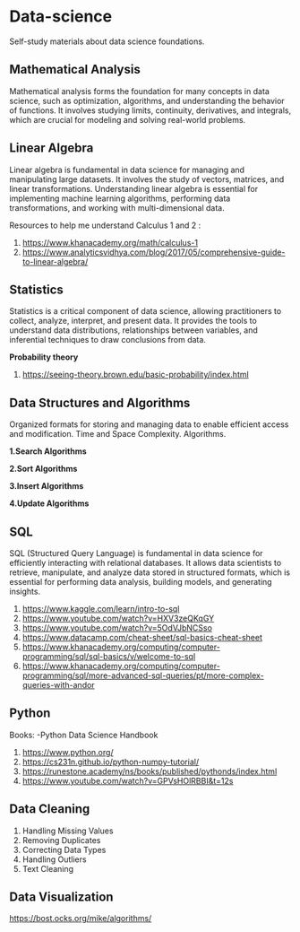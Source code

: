 # Data-science
Self-study materials about data science foundations.

## Mathematical Analysis ##

Mathematical analysis forms the foundation for many concepts in data science, such as optimization, algorithms, and understanding the behavior of functions. It involves studying limits, continuity, derivatives, and integrals, which are crucial for modeling and solving real-world problems.

## Linear Algebra ##

Linear algebra is fundamental in data science for managing and manipulating large datasets. It involves the study of vectors, matrices, and linear transformations. Understanding linear algebra is essential for implementing machine learning algorithms, performing data transformations, and working with multi-dimensional data.

Resources to help me understand Calculus 1 and 2 : 

1. https://www.khanacademy.org/math/calculus-1
2. https://www.analyticsvidhya.com/blog/2017/05/comprehensive-guide-to-linear-algebra/ 


## Statistics ##

Statistics is a critical component of data science, allowing practitioners to collect, analyze, interpret, and present data. It provides the tools to understand data distributions, relationships between variables, and inferential techniques to draw conclusions from data.

**Probability theory**

1. https://seeing-theory.brown.edu/basic-probability/index.html

## Data Structures and Algorithms ##

Organized formats for storing and managing data to enable efficient access and modification. Time and Space Complexity. Algorithms.

**1.Search Algorithms**

**2.Sort Algorithms**

**3.Insert Algorithms**

**4.Update Algorithms**

## SQL ##

SQL (Structured Query Language) is fundamental in data science for efficiently interacting with relational databases. It allows data scientists to retrieve, manipulate, and analyze data stored in structured formats, which is essential for performing data analysis, building models, and generating insights.

1. https://www.kaggle.com/learn/intro-to-sql
2. https://www.youtube.com/watch?v=HXV3zeQKqGY
3. https://www.youtube.com/watch?v=5OdVJbNCSso
4. https://www.datacamp.com/cheat-sheet/sql-basics-cheat-sheet
5. https://www.khanacademy.org/computing/computer-programming/sql/sql-basics/v/welcome-to-sql
6. https://www.khanacademy.org/computing/computer-programming/sql/more-advanced-sql-queries/pt/more-complex-queries-with-andor

## Python ##

Books:
-Python Data Science Handbook

1. https://www.python.org/
2. https://cs231n.github.io/python-numpy-tutorial/
3. https://runestone.academy/ns/books/published/pythonds/index.html
4. https://www.youtube.com/watch?v=GPVsHOlRBBI&t=12s

## Data Cleaning ##

1. Handling Missing Values
2. Removing Duplicates
3. Correcting Data Types
4. Handling Outliers
5. Text Cleaning

## Data Visualization ##

https://bost.ocks.org/mike/algorithms/


